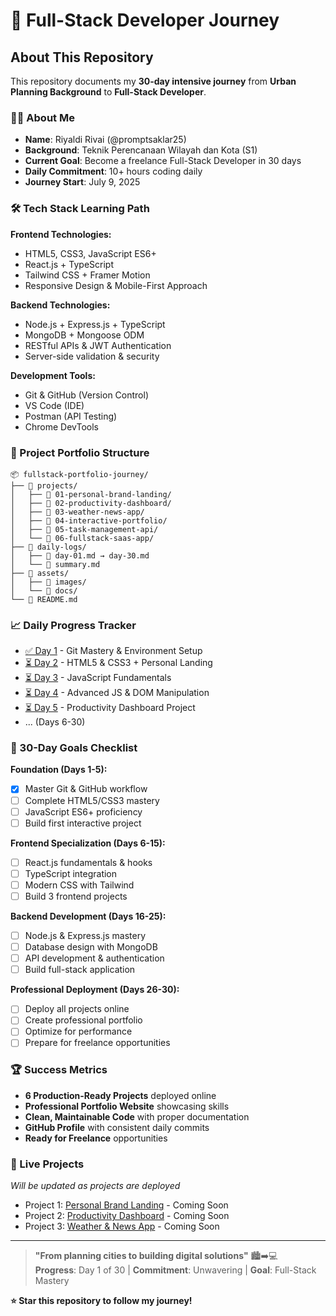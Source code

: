 # 🚀 Full-Stack Developer Journey

## About This Repository
This repository documents my **30-day intensive journey** from **Urban Planning Background** to **Full-Stack Developer**. 

### 👨‍💻 About Me
- **Name**: Riyaldi Rivai (@promptsaklar25)
- **Background**: Teknik Perencanaan Wilayah dan Kota (S1)
- **Current Goal**: Become a freelance Full-Stack Developer in 30 days
- **Daily Commitment**: 10+ hours coding daily
- **Journey Start**: July 9, 2025

### 🛠️ Tech Stack Learning Path

**Frontend Technologies:**
- HTML5, CSS3, JavaScript ES6+
- React.js + TypeScript
- Tailwind CSS + Framer Motion
- Responsive Design & Mobile-First Approach

**Backend Technologies:**
- Node.js + Express.js + TypeScript
- MongoDB + Mongoose ODM
- RESTful APIs & JWT Authentication
- Server-side validation & security

**Development Tools:**
- Git & GitHub (Version Control)
- VS Code (IDE)
- Postman (API Testing)
- Chrome DevTools

### 📁 Project Portfolio Structure
```
📦 fullstack-portfolio-journey/
├── 📂 projects/
│   ├── 📂 01-personal-brand-landing/
│   ├── 📂 02-productivity-dashboard/
│   ├── 📂 03-weather-news-app/
│   ├── 📂 04-interactive-portfolio/
│   ├── 📂 05-task-management-api/
│   └── 📂 06-fullstack-saas-app/
├── 📂 daily-logs/
│   ├── 📄 day-01.md → day-30.md
│   └── 📄 summary.md
├── 📂 assets/
│   ├── 📂 images/
│   └── 📂 docs/
└── 📄 README.md
```

### 📈 Daily Progress Tracker
- [✅ Day 1](./daily-logs/day-01.md) - Git Mastery & Environment Setup
- [⏳ Day 2](./daily-logs/day-02.md) - HTML5 & CSS3 + Personal Landing
- [⏳ Day 3](./daily-logs/day-03.md) - JavaScript Fundamentals
- [⏳ Day 4](./daily-logs/day-04.md) - Advanced JS & DOM Manipulation
- [⏳ Day 5](./daily-logs/day-05.md) - Productivity Dashboard Project
- ... (Days 6-30)

### 🎯 30-Day Goals Checklist
**Foundation (Days 1-5):**
- [x] Master Git & GitHub workflow
- [ ] Complete HTML5/CSS3 mastery
- [ ] JavaScript ES6+ proficiency
- [ ] Build first interactive project

**Frontend Specialization (Days 6-15):**
- [ ] React.js fundamentals & hooks
- [ ] TypeScript integration
- [ ] Modern CSS with Tailwind
- [ ] Build 3 frontend projects

**Backend Development (Days 16-25):**
- [ ] Node.js & Express.js mastery
- [ ] Database design with MongoDB
- [ ] API development & authentication
- [ ] Build full-stack application

**Professional Deployment (Days 26-30):**
- [ ] Deploy all projects online
- [ ] Create professional portfolio
- [ ] Optimize for performance
- [ ] Prepare for freelance opportunities

### 🏆 Success Metrics
- **6 Production-Ready Projects** deployed online
- **Professional Portfolio Website** showcasing skills
- **Clean, Maintainable Code** with proper documentation
- **GitHub Profile** with consistent daily commits
- **Ready for Freelance** opportunities

### 🔗 Live Projects
*Will be updated as projects are deployed*
- Project 1: [Personal Brand Landing](#) - Coming Soon
- Project 2: [Productivity Dashboard](#) - Coming Soon
- Project 3: [Weather & News App](#) - Coming Soon

---

> **"From planning cities to building digital solutions"** 🏙️➡️💻  
> **Progress**: Day 1 of 30 | **Commitment**: Unwavering | **Goal**: Full-Stack Mastery

**⭐ Star this repository to follow my journey!**